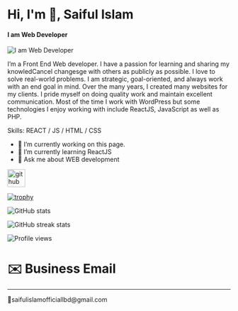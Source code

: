 # Hi, I'm 👋, Saiful Islam
#### I am Web Developer
![I am Web Developer](https://arturssmirnovs.github.io/github-profile-readme-generator/images/banner.png)

I’m a Front End Web developer. I have a passion for learning and sharing my knowledCancel changesge with others as publicly as possible. I love to solve real-world problems. I am strategic, goal-oriented, and always work with an end goal in mind. Over the many years, I created many websites for my clients. I pride myself on doing quality work and maintain excellent communication. Most of the time I work with WordPress but some technologies I enjoy working with include ReactJS, JavaScript as well as PHP.

Skills: REACT / JS / HTML / CSS

- 🔭 I’m currently working on this page. 
- 🌱 I’m currently learning ReactJS 
- 💬 Ask me about WEB development  


[<img src='https://cdn.jsdelivr.net/npm/simple-icons@3.0.1/icons/github.svg' alt='github' height='40'>](https://github.com/Saiful-Islam-2023)  

[![trophy](https://github-profile-trophy.vercel.app/?username=Saiful-Islam-2023)](https://github.com/ryo-ma/github-profile-trophy)

![GitHub stats](https://github-readme-stats.vercel.app/api?username=Saiful-Islam-2023&show_icons=true)  

![GitHub streak stats](https://streak-stats.demolab.com/?user=Saiful-Islam-2023)  

![Profile views](https://gpvc.arturio.dev/Saiful-Islam-2023)  
# ✉️ Business Email
<hr>
🔴saifulislamofficiallbd@gmail.com
